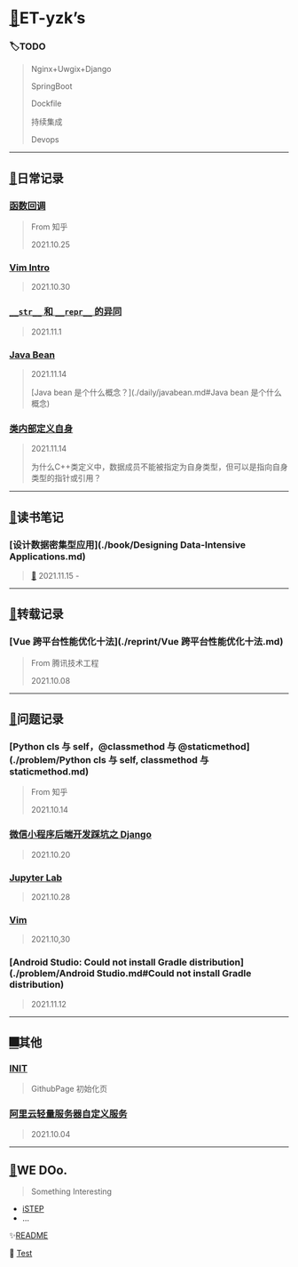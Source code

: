 # [👻](https://github.com/ET-yzk)ET-yzk’s

### 🏷️TODO

> Nginx+Uwgix+Django
>
> SpringBoot
>
> Dockfile
>
> 持续集成
>
> Devops

---

## [📔](./日常记录.md)日常记录

### [函数回调](./daily/函数回调.md)

> From 知乎
> 
> 2021.10.25

### [Vim Intro](./daily/Vim.md)

> 2021.10.30

### [`__str__` 和 `__repr__` 的异同](./daily/str&repr.md)

> 2021.11.1

### [Java Bean](./daily/javabean.md)

> 2021.11.14
>
> [Java bean 是个什么概念？](./daily/javabean.md#Java bean 是个什么概念)

### [类内部定义自身](./daily/类内部定义自身.md)

> 2021.11.14
>
> 为什么C++类定义中，数据成员不能被指定为自身类型，但可以是指向自身类型的指针或引用？

---

## [🍃](./读书笔记.md)读书笔记

### [设计数据密集型应用](./book/Designing Data-Intensive Applications.md)

> [📖](http://ddia.vonng.com/#/) 2021.11.15 -

---

## [🔭](./转载记录.md)转载记录

### [Vue 跨平台性能优化十法](./reprint/Vue 跨平台性能优化十法.md)

> From 腾讯技术工程
>
> 2021.10.08

---

## [📡](./问题记录.md)问题记录

### [Python cls 与 self，@classmethod 与 @staticmethod](./problem/Python cls 与 self, classmethod 与 staticmethod.md)

> From 知乎
>
> 2021.10.14

### [微信小程序后端开发踩坑之 Django](./problem/微信小程序后端开发踩坑之Django.md)

> 2021.10.20 

### [Jupyter Lab](./problem/jupyterlab.md)

> 2021.10.28

###  [Vim](./problem/vim.md)

> 2021.10,30

### [Android Studio: Could not install Gradle distribution](./problem/Android Studio.md#Could not install Gradle distribution)

> 2021.11.12

---

## [🎆](./其他.md)其他

### [INIT](./other/init.md)

> GithubPage 初始化页

###  [阿里云轻量服务器自定义服务](./other/阿里云轻量服务器自定义服务.md)

> 2021.10.04

---

## [🌌](http://blog.yzketx.online)WE DOo.

> Something Interesting

- [iSTEP](http://istep.yzketx.online)
- …

✨[README](README.md)

👾 [Test](./test.md)

